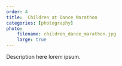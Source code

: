 ```yaml
---
order: 4
title:  Children at Dance Marathon
categories: [photography]
photo:
    filename: children_dance_marathon.jpg
    large: true
---
```


Description here lorem ipsum.